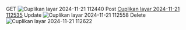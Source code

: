 GET ![Cuplikan layar 2024-11-21 112440](https://github.com/user-attachments/assets/6f99aee0-c6ac-4e44-ad71-511992b1105a)
Post [Cuplikan layar 2024-11-21 112535](https://github.com/user-attachments/assets/ba316e7a-339b-43f0-9012-55c7f5da6eb9)
Update ![Cuplikan layar 2024-11-21 112558](https://github.com/user-attachments/assets/eb4af405-2011-4630-8aef-45cc57f8a453)
Delete ![Cuplikan layar 2024-11-21 112622](https://github.com/user-attachments/assets/7315ca07-9181-4bb2-b0f1-f4ebe02c4606)
